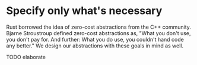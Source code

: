 # Specify only what's necessary

Rust borrowed the idea of zero-cost abstractions from the C++ community. Bjarne Stroustroup defined zero-cost abstractions as, "What you don't use, you don't pay for. And further: What you do use, you couldn't hand code any better." We design our abstractions with these goals in mind as well.

TODO elaborate